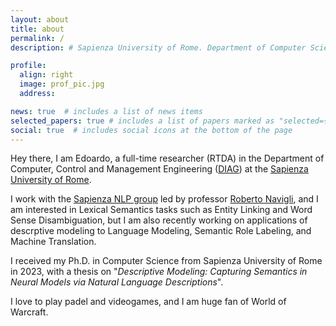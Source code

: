 ```yaml
---
layout: about
title: about
permalink: /
description: # Sapienza University of Rome. Department of Computer Science

profile:
  align: right
  image: prof_pic.jpg
  address: 

news: true  # includes a list of news items
selected_papers: true # includes a list of papers marked as "selected={true}"
social: true  # includes social icons at the bottom of the page
---
```


Hey there, I am Edoardo, a full-time researcher (RTDA) in the Department of Computer, Control and Management Engineering ([DIAG](https://www.diag.uniroma1.it/en)) at the [Sapienza University of Rome](https://www.uniroma1.it/en).

I work with the [Sapienza NLP group](https://nlp.uniroma1.it) led by professor [Roberto Navigli](https://www.diag.uniroma1.it/navigli), and I am interested in Lexical Semantics tasks such as Entity Linking and Word Sense Disambiguation, but I am also recently working on applications of descrptive modeling to Language Modeling, Semantic Role Labeling, and Machine Translation.

I received my Ph.D. in Computer Science from Sapienza University of Rome in 2023, with a thesis on "_Descriptive Modeling: Capturing Semantics in Neural Models via Natural Language Descriptions_".

I love to play padel and videogames, and I am huge fan of World of Warcraft.
